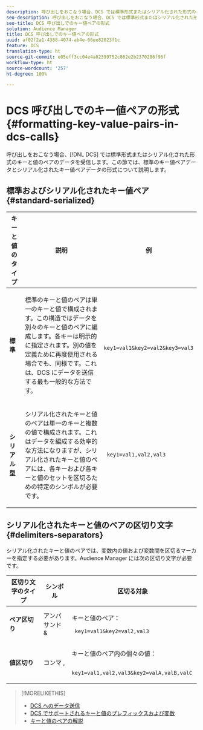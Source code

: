 ```yaml
---
description: 呼び出しをおこなう場合、DCS では標準形式またはシリアル化された形式のキー値ペアデータを受信します。この節では、標準のキー値ペアデータとシリアル化されたキー値ペアデータの形式について説明します。
seo-description: 呼び出しをおこなう場合、DCS では標準形式またはシリアル化された形式のキー値ペアデータを受信します。この節では、標準のキー値ペアデータとシリアル化されたキー値ペアデータの形式について説明します。
seo-title: DCS 呼び出しでのキー値ペアの形式
solution: Audience Manager
title: DCS 呼び出しでのキー値ペアの形式
uuid: af02f2a1-4388-4074-ab4e-66ee82023f1c
feature: DCS
translation-type: ht
source-git-commit: e05eff3cc04e4a82399752c862e2b2370286f96f
workflow-type: ht
source-wordcount: '257'
ht-degree: 100%

---
```



# DCS 呼び出しでのキー値ペアの形式 {#formatting-key-value-pairs-in-dcs-calls}

呼び出しをおこなう場合、[!DNL DCS] では標準形式またはシリアル化された形式のキーと値のペアのデータを受信します。この節では、標準のキー値ペアデータとシリアル化されたキー値ペアデータの形式について説明します。

## 標準およびシリアル化されたキー値ペア {#standard-serialized}

<table id="table_A220F9B359F34C6EA7B83618FC22EE3A"> 
 <thead> 
  <tr> 
   <th colname="col1" class="entry"> キーと値のタイプ </th> 
   <th colname="col2" class="entry"> 説明 </th> 
   <th colname="col3" class="entry"> 例 </th> 
  </tr> 
 </thead>
 <tbody> 
  <tr> 
   <td colname="col1"> <b>標準</b> </td> 
   <td colname="col2"> <p>標準のキーと値のペアは単一のキーと値で構成されます。この構造ではデータを別々のキーと値のペアに編成します。各キーは明示的に指定されます。別の値を定義ために再度使用される場合でも、同様です。これは、DCS にデータを送信する最も一般的な方法です。 </p> </td>
   <td colname="col3"> <code> key1=val1&amp;key2=val2&amp;key3=val3</code> </td>
  </tr>
  <tr> 
   <td colname="col1"> <b>シリアル型</b> </td> 
   <td colname="col2"> <p>シリアル化されたキーと値のペアは単一のキーと複数の値で構成されます。これはデータを編成する効率的な方法になりますが、シリアル化されたキーと値のペアには、各キーおよび各キーと値のセットを区切るための特定のシンボルが必要です。 </p> </td> 
   <td colname="col3"> <code> key1=val1,val2,val3</code> </td> 
  </tr>
 </tbody>
</table>

## シリアル化されたキーと値のペアの区切り文字 {#delimiters-separators}

シリアル化されたキーと値のペアでは、変数内の値および変数間を区切るマーカーを指定する必要があります。Audience Manager には次の区切り文字が必要です。

<table id="table_8FD4E6B9506943AEA619D4089913ECBC"> 
 <thead> 
  <tr> 
   <th colname="col1" class="entry"> 区切り文字のタイプ </th> 
   <th colname="col2" class="entry"> シンボル </th> 
   <th colname="col3" class="entry"> 区切る対象 </th> 
  </tr>
 </thead>
 <tbody> 
  <tr> 
   <td colname="col1"><b>ペア区切り</b> </td> 
   <td colname="col2"> アンパサンド &amp; </td> 
   <td colname="col3"> <p>キーと値のペア： </p> <p><code> key1=val1&amp;key2=val2,val3</code> </p> </td> 
  </tr> 
  <tr> 
   <td colname="col1"><b>値区切り</b> </td> 
   <td colname="col2"> コンマ , </td> 
   <td colname="col3"> <p>キーと値のペア内の個々の値： </p> <p><code> key1=val1,val2,val3&amp;key2=valA,valB,valC</code> </p> </td> 
  </tr> 
 </tbody> 
</table>

>[!MORELIKETHIS]
>
>* [DCS へのデータ送信](../../../api/dcs-intro/dcs-event-calls/dcs-url-send.md)
>* [DCS でサポートされるキーと値のプレフィックスおよび変数](../../../api/dcs-intro/dcs-api-reference/dcs-keys.md)
>* [キーと値のペアの解説](../../../reference/key-value-pairs-explained.md)

